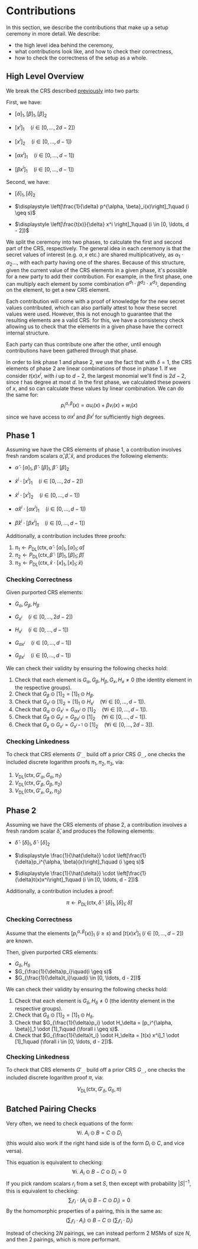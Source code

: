# Contributions

In this section, we describe the contributions that make up a setup ceremony
in more detail.
We describe:
- the high level idea behind the ceremony,
- what contributions look like, and how to check their correctness,
- how to check the correctness of the setup as a whole.

## High Level Overview

We break the CRS described [previously](./groth16_recap.md) into two parts:

First, we have:

- $[\alpha]_1, [\beta]_1, [\beta]_2$

- $\displaystyle \left[x^i\right]_1\quad (i \in [0, \ldots, 2d - 2])$

- $\displaystyle \left[x^i\right]_2\quad (i \in [0, \ldots, d - 1])$

- $\displaystyle \left[\alpha x^i\right]_1\quad (i \in [0, \ldots, d - 1])$

- $\displaystyle \left[\beta x^i\right]_1\quad (i \in [0, \ldots, d - 1])$


Second, we have:

- $[\delta]_1, [\delta]_2$

- $\displaystyle \left[\frac{1}{\delta} p^{\alpha, \beta}_i(x)\right]_1\quad (i \geq s)$

- $\displaystyle \left[\frac{t(x)}{\delta} x^i \right]_1\quad (i \in [0, \ldots, d - 2])$

We split the ceremony into two phases, to calculate the first and second
part of the CRS, respectively.
The general idea in each ceremony is that the secret values of interest
(e.g. $\alpha, x$ etc.) are shared multiplicatively, as
$\alpha_1 \cdot \alpha_2 \ldots$, with each party having
one of the shares.
Because of this structure, given the current value of the CRS elements
in a given phase, it's possible for a new party to add their contribution.
For example, in the first phase, one can multiply each element
by some combination $\alpha^{d_1} \cdot \beta^{d_2} \cdot x^{d_3}$,
depending on the element,
to get a new CRS element.

Each contribution will come with a proof of knowledge for the new secret
values contributed, which can also partially attest to how these secret
values were used.
However, this is not enough to guarantee that the resulting elements
are a valid CRS: for this, we have a consistency check
allowing us to check that the elements in a given phase
have the correct internal structure.

Each party can thus contribute one after the other, until
enough contributions have been gathered through that phase.

In order to link phase 1 and phase 2,
we use the fact that with $\delta = 1$, the CRS elements of phase 2
are linear combinations of those in phase 1.
If we consider $t(x)x^i$, with $i$ up to $d - 2$,
the largest monomial we'll find is $2d - 2$, since $t$ has degree at most $d$.
In the first phase, we calculated these powers of $x$, and so can
calculate these values by linear combination.
We can do the same for:
$$
p_i^{\alpha, \beta}(x) = \alpha u_i(x) + \beta v_i(x) + w_i(x)
$$
since we have access to $\alpha x^i$ and $\beta x^i$ for sufficiently
high degrees.

## Phase 1

Assuming we have the CRS elements of phase 1, a contribution involves
fresh random scalars $\hat{\alpha}, \hat{\beta}, \hat{x}$, and produces
the following elements:

- $\hat{\alpha} \cdot [\alpha]_1, \hat{\beta} \cdot [\beta]_1, \hat{\beta} \cdot [\beta]_2$

- $\hat{x}^i \cdot [x^i]_1\quad (i \in [0, \ldots, 2d - 2])$
- $\hat{x}^i \cdot [x^i]_2\quad (i \in [0, \ldots, d - 1])$
- $\hat{\alpha}\hat{x}^i \cdot [\alpha x^i]_1\quad (i \in [0, \ldots, d - 1])$
- $\hat{\beta}\hat{x}^i \cdot [\beta x^i]_1\quad (i \in [0, \ldots, d - 1])$

Additionally, a contribution includes three proofs:

1. $\pi_1 \gets P_{\text{DL}}(\text{ctx}, \hat{\alpha} \cdot [\alpha]_1, [\alpha]_1; \hat{\alpha})$
2. $\pi_2 \gets P_{\text{DL}}(\text{ctx}, \hat{\beta} \cdot [\beta]_1, [\beta]_1; \hat{\beta})$
3. $\pi_3 \gets P_{\text{DL}}(\text{ctx}, \hat{x} \cdot [x]_1, [x]_1; \hat{x})$

### Checking Correctness

Given purported CRS elements:

- $G_{\alpha}, G_{\beta}, H_{\beta}$

- $G_{x^i}\quad (i \in [0, \ldots, 2d - 2])$

- $H_{x^i}\quad (i \in [0, \ldots, d - 1])$

- $\displaystyle G_{\alpha x^i}\quad (i \in [0, \ldots, d - 1])$

- $\displaystyle G_{\beta x^i}\quad (i \in [0, \ldots, d - 1])$

We can check their validity by ensuring the following checks hold:

1. Check that each element is $G_\alpha, G_\beta, H_{\beta}, G_x, H_x \neq 0$ (the identity element in the respective groups).
2. Check that $G_\beta \odot [1]_2 = [1]_1 \odot H_\beta$.
3. Check that $G_{x^i} \odot [1]_2 = [1]_1 \odot H_{x^i} \quad (\forall i \in [0, \ldots, d - 1])$.
4. Check that $G_{\alpha} \odot G_{x^i} = G_{\alpha x^i} \odot [1]_2 \quad (\forall i \in [0, \ldots, d- 1])$.
4. Check that $G_{\beta} \odot G_{x^i} = G_{\beta x^i} \odot [1]_2 \quad (\forall i \in [0, \ldots, d- 1])$.
4. Check that $G_{x} \odot G_{x^i} = G_{x^{i + 1}} \odot [1]_2 \quad (\forall i \in [0, \ldots, 2d - 3])$.

### Checking Linkedness

To check that CRS elements $G'_{\ldots}$ build off a prior CRS $G_{\ldots}$,
one checks the included discrete logarithm proofs $\pi_1, \pi_2, \pi_3$, via:

1. $V_{\text{DL}}(\text{ctx}, G'_\alpha, G_\alpha, \pi_1)$
2. $V_{\text{DL}}(\text{ctx}, G'_\beta, G_\beta, \pi_2)$
3. $V_{\text{DL}}(\text{ctx}, G'_x, G_x, \pi_3)$

## Phase 2

Assuming we have the CRS elements of phase 2, a contribution involves
a fresh random scalar $\hat{\delta}$, and produces
the following elements:

- $\hat{\delta} \cdot [\delta]_1, \hat{\delta} \cdot [\delta]_2$

- $\displaystyle \frac{1}{\hat{\delta}} \cdot \left[\frac{1}{\delta}p_i^{\alpha, \beta}(x)\right]_1\quad (i \geq s)$

- $\displaystyle \frac{1}{\hat{\delta}} \cdot \left[\frac{1}{\delta}t(x)x^i\right]_1\quad (i \in [0, \ldots, d - 2])$

Additionally, a contribution includes a proof:

$$
\pi \gets P_{\text{DL}}(\text{ctx}, \hat{\delta} \cdot [\delta]_1, [\delta]_1; \hat{\delta})
$$

### Checking Correctness 

Assume that the elements $[p_i^{\alpha, \beta}(x)]_1\ (i \geq s)$ and $[t(x) x^i]_1\ (i \in [0, \ldots, d - 2])$ are known.

Then, given purported CRS elements:

- $G_\delta, H_\delta$
- $G_{\frac{1}{\delta}p_i}\quad(i \geq s)$
- $G_{\frac{1}{\delta}t_i}\quad(i \in [0, \ldots, d - 2])$

We can check their validity by ensuring the following checks hold:

1. Check that each element is $G_\delta, H_\delta \neq 0$ (the identity element in the respective groups).
2. Check that $G_\delta \odot [1]_2 = [1]_1 \odot H_\delta$.
3. Check that $G_{\frac{1}{\delta}p_i} \odot H_\delta = [p_i^{\alpha, \beta}]_1 \odot [1]_1\quad (\forall i \geq s)$.
4. Check that $G_{\frac{1}{\delta}t_i} \odot H_\delta = [t(x) x^i]_1 \odot [1]_1\quad (\forall i \in [0, \ldots, d - 2])$.

### Checking Linkedness

To check that CRS elements $G'_{\ldots}$ build off a prior CRS $G_{\ldots}$,
one checks the included discrete logarithm proof $\pi$, via:

$$
V_{\text{DL}}(\text{ctx}, G'_\delta, G_\delta, \pi)
$$

## Batched Pairing Checks

Very often, we need to check equations of the form:
$$
\forall i.\ A_i \odot B = C \odot D_i
$$
(this would also work if the right hand side is of the form $D_i \odot C$, and vice versa).

This equation is equivalent to checking:
$$
\forall i.\ A_i \odot B - C \odot D_i = 0
$$
If you pick random scalars $r_i$ from a set $S$, then except with probability
$|S|^{-1}$, this is equivalent to checking:
$$
\sum_i r_i \cdot (A_i \odot B - C \odot D_i) = 0
$$
By the homomorphic properties of a pairing, this is the same as:
$$
\left(\sum_i r_i \cdot A_i\right) \odot B - C \odot \left(\sum_i r_i \cdot D_i\right)
$$

Instead of checking $2N$ pairings, we can instead perform $2$ MSMs
of size $N$, and then $2$ pairings, which is more performant.

